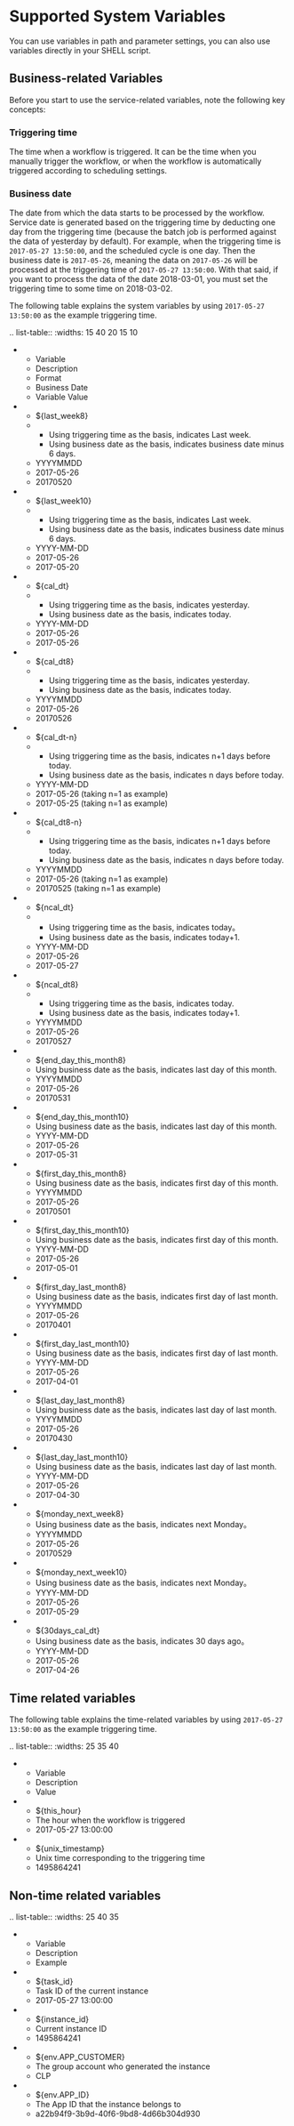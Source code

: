 # Supported System Variables

You can use variables in path and parameter settings, you can also use variables directly in your SHELL script.

## Business-related Variables

Before you start to use the service-related variables, note the following key concepts:

### Triggering time

The time when a workflow is triggered. It can be the time when you manually trigger the workflow, or when the workflow is automatically triggered according to scheduling settings.

### Business date

The date from which the data starts to be processed by the workflow. Service date is generated based on the triggering time by deducting one day from the triggering time (because the batch job is performed against the data of yesterday by default). For example, when the triggering time is `2017-05-27 13:50:00`, and the scheduled cycle is one day. Then the business date is `2017-05-26`, meaning the data on `2017-05-26` will be processed at the triggering time of `2017-05-27 13:50:00`. With that said, if you want to process the data of the date 2018-03-01, you must set the triggering time to some time on 2018-03-02.

The following table explains the system variables by using `2017-05-27 13:50:00` as the example triggering time.

.. list-table::
   :widths: 15 40 20 15 10

   * - Variable
     - Description
     - Format
     - Business Date
     - Variable Value
   * - ${last_week8}
     - + Using triggering time as the basis, indicates Last week.
       + Using business date as the basis, indicates business date minus 6 days.
     - YYYYMMDD
     - 2017-05-26
     - 20170520
   * - ${last_week10}
     - + Using triggering time as the basis, indicates Last week.
       + Using business date as the basis, indicates business date minus 6 days.
     - YYYY-MM-DD
     - 2017-05-26
     - 2017-05-20
   * - ${cal_dt}
     - + Using triggering time as the basis, indicates yesterday.
       + Using business date as the basis, indicates today.
     - YYYY-MM-DD
     - 2017-05-26
     - 2017-05-26
   * - ${cal_dt8}
     - + Using triggering time as the basis, indicates yesterday.
       + Using business date as the basis, indicates today.
     - YYYYMMDD
     - 2017-05-26
     - 20170526
   * - ${cal_dt-n}
     - + Using triggering time as the basis, indicates n+1 days before today.
       + Using business date as the basis, indicates n days before today.
     - YYYY-MM-DD
     - 2017-05-26 (taking n=1 as example)
     - 2017-05-25 (taking n=1 as example)
   * - ${cal_dt8-n}
     - + Using triggering time as the basis, indicates n+1 days before today.
       + Using business date as the basis, indicates n days before today.
     - YYYYMMDD
     - 2017-05-26 (taking n=1 as example)
     - 20170525 (taking n=1 as example)
   * - ${ncal_dt}
     - + Using triggering time as the basis, indicates today。
       + Using business date as the basis, indicates today+1.
     - YYYY-MM-DD
     - 2017-05-26
     - 2017-05-27
   * - ${ncal_dt8}
     - + Using triggering time as the basis, indicates today.
       + Using business date as the basis, indicates today+1.
     - YYYYMMDD
     - 2017-05-26
     - 20170527
   * - ${end_day_this_month8}
     - Using business date as the basis, indicates last day of this month.
     - YYYYMMDD
     - 2017-05-26
     - 20170531
   * - ${end_day_this_month10}
     - Using business date as the basis, indicates last day of this month.
     - YYYY-MM-DD
     - 2017-05-26
     - 2017-05-31
   * - ${first_day_this_month8}
     - Using business date as the basis, indicates first day of this month.
     - YYYYMMDD
     - 2017-05-26
     - 20170501
   * - ${first_day_this_month10}
     - Using business date as the basis, indicates first day of this month.
     - YYYY-MM-DD
     - 2017-05-26
     - 2017-05-01
   * - ${first_day_last_month8}
     - Using business date as the basis, indicates first day of last month.
     - YYYYMMDD
     - 2017-05-26
     - 20170401
   * - ${first_day_last_month10}
     - Using business date as the basis, indicates first day of last month.
     - YYYY-MM-DD
     - 2017-05-26
     - 2017-04-01
   * - ${last_day_last_month8}
     - Using business date as the basis, indicates last day of last month.
     - YYYYMMDD
     - 2017-05-26
     - 20170430
   * - ${last_day_last_month10}
     - Using business date as the basis, indicates last day of last month.
     - YYYY-MM-DD
     - 2017-05-26
     - 2017-04-30
   * - ${monday_next_week8}
     - Using business date as the basis, indicates next Monday。
     - YYYYMMDD
     - 2017-05-26
     - 20170529
   * - ${monday_next_week10}
     - Using business date as the basis, indicates next Monday。
     - YYYY-MM-DD
     - 2017-05-26
     - 2017-05-29
   * - ${30days_cal_dt}
     - Using business date as the basis, indicates 30 days ago。
     - YYYY-MM-DD
     - 2017-05-26
     - 2017-04-26

## Time related variables

The following table explains the time-related variables by using `2017-05-27 13:50:00` as the example triggering time.

.. list-table::
   :widths: 25 35 40

   * - Variable
     - Description
     - Value
   * - ${this_hour}
     - The hour when the workflow is triggered
     - 2017-05-27 13:00:00
   * - ${unix_timestamp}
     - Unix time corresponding to the triggering time
     - 1495864241


## Non-time related variables

.. list-table::
   :widths: 25 40 35

   * - Variable
     - Description
     - Example
   * - ${task_id}
     - Task ID of the current instance
     - 2017-05-27 13:00:00
   * - ${instance_id}
     - Current instance ID
     - 1495864241
   * - ${env.APP_CUSTOMER}
     - The group account who generated the instance
     - CLP
   * - ${env.APP_ID}
     - The App ID that the instance belongs to
     - a22b94f9-3b9d-40f6-9bd8-4d66b304d930

<!--end-->
